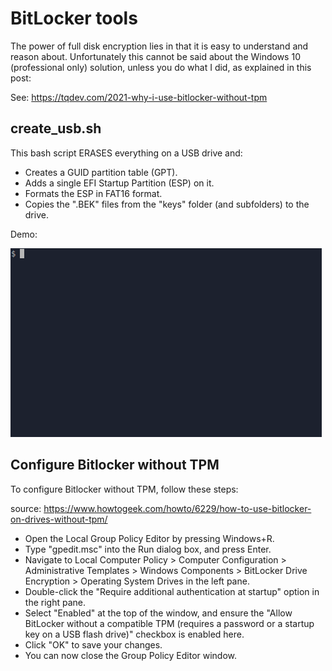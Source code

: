 # BitLocker tools

The power of full disk encryption lies in that it is easy to understand and reason about. Unfortunately this cannot be said about the Windows 10 (professional only) solution, unless you do what I did, as explained in this post:

See: https://tqdev.com/2021-why-i-use-bitlocker-without-tpm

## create_usb.sh

This bash script ERASES everything on a USB drive and:

- Creates a GUID partition table (GPT).
- Adds a single EFI Startup Partition (ESP) on it.
- Formats the ESP in FAT16 format.
- Copies the ".BEK" files from the "keys" folder (and subfolders) to the drive.

Demo:

![create_usb.sh screencast](create_usb.gif)

## Configure Bitlocker without TPM

To configure Bitlocker without TPM, follow these steps:

source: https://www.howtogeek.com/howto/6229/how-to-use-bitlocker-on-drives-without-tpm/

  - Open the Local Group Policy Editor by pressing Windows+R.
  - Type "gpedit.msc" into the Run dialog box, and press Enter.
  - Navigate to Local Computer Policy > Computer Configuration > Administrative Templates > Windows Components > BitLocker Drive Encryption > Operating System Drives in the left pane.
  - Double-click the "Require additional authentication at startup" option in the right pane.
  - Select "Enabled" at the top of the window, and ensure the "Allow BitLocker without a compatible TPM (requires a password or a startup key on a USB flash drive)" checkbox is enabled here.
  - Click "OK" to save your changes.
  - You can now close the Group Policy Editor window.

